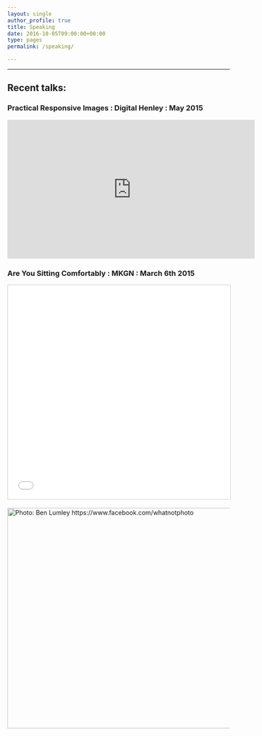 ```yaml
---
layout: single
author_profile: true
title: Speaking
date: 2016-10-05T09:00:00+00:00
type: pages
permalink: /speaking/

---
```

* * *

## Recent talks:

<div>
	<h3>Practical Responsive Images : Digital Henley : May 2015</h3>
	<p>
    <iframe width="560" height="315" src="https://www.youtube.com/embed/y-G0dmZWTpY" frameborder="0" allowfullscreen>
    </iframe>
  </p>
</div>


<div>
	<h3>Are You Sitting Comfortably : MKGN : March 6th 2015</h3>
	<p>
    <iframe style="border: 1px solid #CCC; border-width: 1px; margin-bottom: 5px; max-width: 100%;" src="//www.slideshare.net/slideshow/embed_code/45556253" width="700" height="485" frameborder="0" marginwidth="0" marginheight="0" scrolling="no" allowfullscreen="allowfullscreen">
    </iframe>
  </p>
</div>

<div>
	<img src="http://benseymour.com/wp-content/uploads/2014/11/2014-10-08_SecWed-700x500.jpg" width="700" height="500" class=" wp-image-2420" alt="Photo: Ben Lumley https://www.facebook.com/whatnotphoto" />			
</div>
